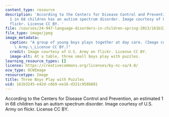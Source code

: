 ```yaml
---
content_type: resource
description: 'According to the Centers for Disease Control and Prevention, an estimated
  1 in 68 children has an autism spectrum disorder. Image courtesy of U.S. Army on
  flickr. License CC BY. '
file: /courses/24-947-language-disorders-in-children-spring-2013/161b3245e42dc6b9ee16d321c958b881_24-947s13.jpg
file_type: image/jpeg
image_metadata:
  caption: "A group of young boys plays together at day care. (Image courtesy of U.S.\
    \ Army.\_License CC BY.)"
  credit: Image courtesy of U.S. Army on flickr. License CC BY.
  image-alt: At a table, three small boys play with puzzles.
learning_resource_types: []
license: https://creativecommons.org/licenses/by-nc-sa/4.0/
ocw_type: OCWImage
resourcetype: Image
title: Three Boys Play with Puzzles
uid: 161b3245-e42d-c6b9-ee16-d321c958b881
---
```

According to the Centers for Disease Control and Prevention, an estimated 1 in 68 children has an autism spectrum disorder. Image courtesy of U.S. Army on flickr. License CC BY. 